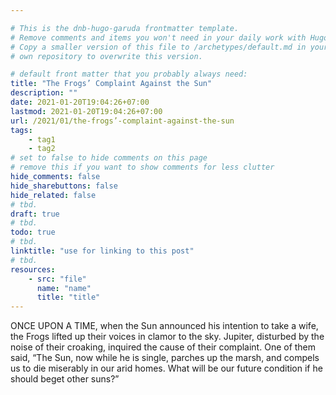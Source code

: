 ```yaml
---

# This is the dnb-hugo-garuda frontmatter template. 
# Remove comments and items you won't need in your daily work with Hugo.
# Copy a smaller version of this file to /archetypes/default.md in your
# own repository to overwrite this version.

# default front matter that you probably always need:
title: "The Frogs’ Complaint Against the Sun"
description: ""
date: 2021-01-20T19:04:26+07:00
lastmod: 2021-01-20T19:04:26+07:00
url: /2021/01/the-frogs’-complaint-against-the-sun
tags:
    - tag1
    - tag2
# set to false to hide comments on this page
# remove this if you want to show comments for less clutter
hide_comments: false
hide_sharebuttons: false
hide_related: false
# tbd.
draft: true
# tbd.
todo: true
# tbd.
linktitle: "use for linking to this post"
# tbd.
resources:
    - src: "file"
      name: "name"
      title: "title"
---
```

ONCE UPON A TIME, when the Sun announced his intention to take a wife, the Frogs lifted up their voices in clamor to the sky. Jupiter, disturbed by the noise of their croaking, inquired the cause of their complaint. One of them said, “The Sun, now while he is single, parches up the marsh, and compels us to die miserably in our arid homes. What will be our future condition if he should beget other suns?”


